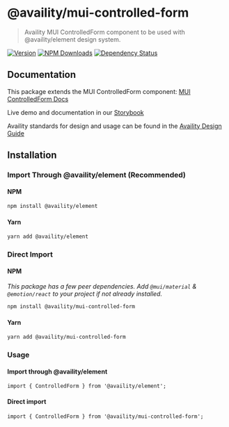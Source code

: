 # @availity/mui-controlled-form

> Availity MUI ControlledForm component to be used with @availity/element design system.

[![Version](https://img.shields.io/npm/v/@availity/mui-controlled-form.svg?style=for-the-badge)](https://www.npmjs.com/package/@availity/mui-controlled-form)
[![NPM Downloads](https://img.shields.io/npm/dt/@availity/mui-controlled-form.svg?style=for-the-badge)](https://www.npmjs.com/package/@availity/mui-controlled-form)
[![Dependency Status](https://img.shields.io/librariesio/release/npm/@availity/mui-controlled-form?style=for-the-badge)](https://github.com/Availity/element/blob/main/packages/mui-controlled-form/package.json)

## Documentation

This package extends the MUI ControlledForm component: [MUI ControlledForm Docs](https://mui.com/components/controlled-form/)

Live demo and documentation in our [Storybook](https://availity.github.io/element/?path=/docs/components-controlled-form-introduction--docs)

Availity standards for design and usage can be found in the [Availity Design Guide](https://zeroheight.com/2e36e50c7)

## Installation

### Import Through @availity/element (Recommended)

#### NPM

```bash
npm install @availity/element
```

#### Yarn

```bash
yarn add @availity/element
```

### Direct Import

#### NPM

_This package has a few peer dependencies. Add `@mui/material` & `@emotion/react` to your project if not already installed._

```bash
npm install @availity/mui-controlled-form
```

#### Yarn

```bash
yarn add @availity/mui-controlled-form
```

### Usage

#### Import through @availity/element

```tsx
import { ControlledForm } from '@availity/element';
```

#### Direct import

```tsx
import { ControlledForm } from '@availity/mui-controlled-form';
```
